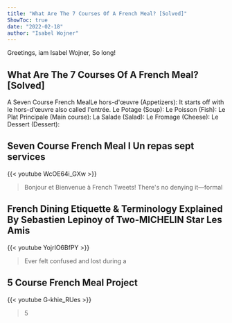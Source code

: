 ```yaml
---
title: "What Are The 7 Courses Of A French Meal? [Solved]"
ShowToc: true 
date: "2022-02-18"
author: "Isabel Wojner" 
---
```


Greetings, iam Isabel Wojner, So long!
## What Are The 7 Courses Of A French Meal? [Solved]
 A Seven Course French MealLe hors-d'œuvre (Appetizers): It starts off with le hors-d'œuvre also called l'entrée. 
 Le Potage (Soup): 
 Le Poisson (Fish): 
 Le Plat Principale (Main course): 
 La Salade (Salad): 
 Le Fromage (Cheese): 
 Le Dessert (Dessert):

## Seven Course French Meal   I   Un repas sept services
{{< youtube WcOE64i_GXw >}}
>Bonjour et Bienvenue à French Tweets! There's no denying it—formal 

## French Dining Etiquette & Terminology Explained By Sebastien Lepinoy of Two-MICHELIN Star Les Amis
{{< youtube YojrIO6BfPY >}}
>Ever felt confused and lost during a 

## 5 Course French Meal Project
{{< youtube G-khie_RUes >}}
>5 

